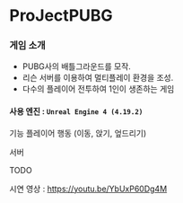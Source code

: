 ProJectPUBG
===========
### 게임 소개
- PUBG사의 배틀그라운드를 모작. 
- 리슨 서버를 이용하여 멀티플레이 환경을 조성.
- 다수의 플레이어 전투하여 1인이 생존하는 게임

#### 사용 엔진 : `Unreal Engine 4 (4.19.2)`

기능
플레이어
행동 (이동, 앉기, 엎드리기)

서버


TODO


시연 영상 : https://youtu.be/YbUxP60Dg4M
